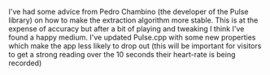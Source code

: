 I've had some advice from Pedro Chambino (the developer of the Pulse library) on how to make the extraction algorithm more stable. This is at the expense of accuracy but after a bit of playing and tweaking I think I've found a happy medium. I've updated Pulse.cpp with some new properties which make the app less likely to drop out (this will be important for visitors to get a strong reading over the 10 seconds their heart-rate is being recorded)



